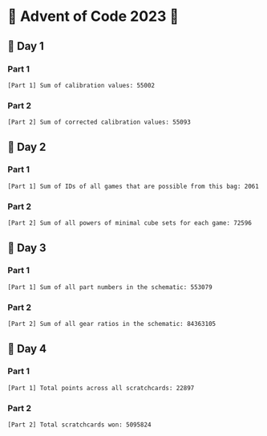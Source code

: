 # 🎄 Advent of Code 2023 🎄


## 📅 Day 1

### Part 1
```
[Part 1] Sum of calibration values: 55002
```

### Part 2
```
[Part 2] Sum of corrected calibration values: 55093
```


## 📅 Day 2

### Part 1
```
[Part 1] Sum of IDs of all games that are possible from this bag: 2061
```

### Part 2
```
[Part 2] Sum of all powers of minimal cube sets for each game: 72596
```


## 📅 Day 3

### Part 1
```
[Part 1] Sum of all part numbers in the schematic: 553079
```

### Part 2
```
[Part 2] Sum of all gear ratios in the schematic: 84363105
```


## 📅 Day 4

### Part 1
```
[Part 1] Total points across all scratchcards: 22897
```

### Part 2
```
[Part 2] Total scratchcards won: 5095824
```